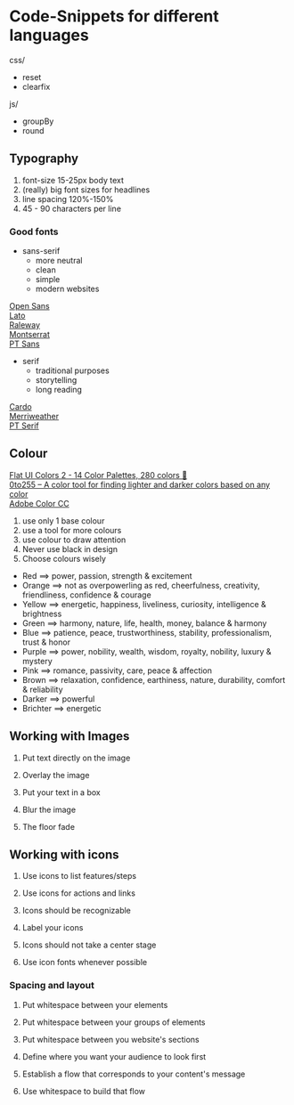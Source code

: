 # Code-Snippets for different languages

css/

* reset
* clearfix  
  
js/

* groupBy
* round

## Typography

1.  font-size 15-25px body text
2.  (really) big font sizes for headlines
3.  line spacing 120%-150%
4.  45 - 90 characters per line

### Good fonts

* sans-serif
  * more neutral
  * clean
  * simple
  * modern websites

[Open Sans](https://fonts.google.com/specimen/Open+Sans)  
[Lato](https://fonts.google.com/specimen/Lato)  
[Raleway](https://fonts.google.com/specimen/Raleway)  
[Montserrat](https://fonts.google.com/specimen/Montserrat)  
[PT Sans](https://fonts.google.com/specimen/PT+Sans)

* serif
  * traditional purposes
  * storytelling
  * long reading

[Cardo](https://fonts.google.com/specimen/Cardo)  
[Merriweather](https://fonts.google.com/specimen/Merriweather)  
[PT Serif](https://fonts.google.com/specimen/PT+Serif)

## Colour

[Flat UI Colors 2 - 14 Color Palettes, 280 colors 🎨](https://flatuicolors.com/)  
[0to255 – A color tool for finding lighter and darker colors based on any color](http://www.0to255.com/)  
[Adobe Color CC](https://color.adobe.com/create/color-wheel/)

1.  use only 1 base colour
2.  use a tool for more colours
3.  use colour to draw attention
4.  Never use black in design
5.  Choose colours wisely

* Red ==> power, passion, strength & excitement
* Orange ==> not as overpowerling as red, cheerfulness, creativity, friendliness, confidence & courage
* Yellow ==> energetic, happiness, liveliness, curiosity, intelligence & brightness
* Green ==> harmony, nature, life, health, money, balance & harmony
* Blue ==> patience, peace, trustworthiness, stability, professionalism, trust & honor
* Purple ==> power, nobility, wealth, wisdom, royalty, nobility, luxury & mystery
* Pink ==> romance, passivity, care, peace & affection
* Brown ==> relaxation, confidence, earthiness, nature, durability, comfort & reliability
* Darker ==> powerful
* Brichter ==> energetic

## Working with Images

1.  Put text directly on the image

2.  Overlay the image

3.  Put your text in a box

4.  Blur the image

5.  The floor fade

## Working with icons

1.  Use icons to list features/steps

2.  Use icons for actions and links

3.  Icons should be recognizable

4.  Label your icons

5.  Icons should not take a center stage

6.  Use icon fonts whenever possible

### Spacing and layout

1.  Put whitespace between your elements

2.  Put whitespace between your groups of elements

3.  Put whitespace between you website's sections

4.  Define where you want your audience to look first

5.  Establish a flow that corresponds to your content's message

6.  Use whitespace to build that flow
